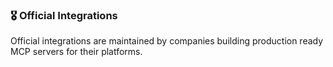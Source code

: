 ### 🎖️ Official Integrations

Official integrations are maintained by companies building production ready MCP servers for their platforms.
